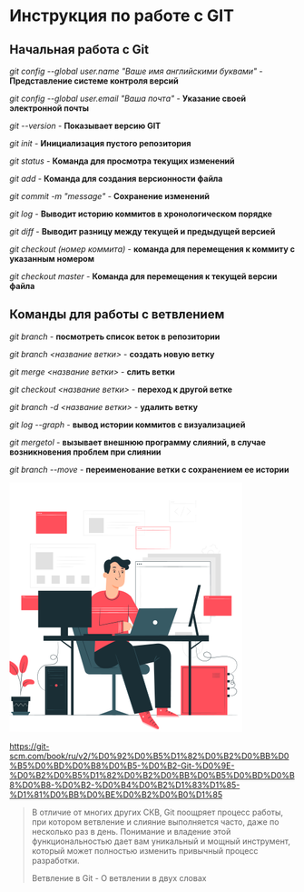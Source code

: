 # Инструкция по работе с GIT

## Начальная работа с Git

*git config --global user.name "Ваше имя английскими буквами"* - **Представление системе контроля версий**

*git config --global user.email "Ваша почта"* - **Указание своей электронной почты**

*git --version* - **Показывает версию GIT**

*git init* - **Инициализация пустого репозитория**

*git status* - **Команда для просмотра текущих изменений**

*git add* - **Команда для создания версионности файла**

*git commit -m "message"* - **Сохранение изменений**

*git log* - **Выводит историю коммитов в хронологическом порядке**

*git diff* - **Выводит разницу между текущей и предыдущей версией**

*git checkout (номер коммита)* - **команда для перемещения к коммиту с указанным номером**

*git checkout master* - **Команда для перемещения к текущей версии файла**


## Команды для работы с ветвлением

*git branch* - **посмотреть список веток в репозитории**

*git branch <название ветки>* - **создать новую ветку**

*git merge <название ветки>* - **слить ветки**

*git checkout <название ветки>* - **переход к другой ветке**

*git branch -d <название ветки>* - **удалить ветку**

*git log --graph* - **вывод истории коммитов с визуализацией**

*git mergetol* - **вызывает внешнюю программу слияний, в случае возникновения проблем при слиянии**

*git branch --move* - **переименование ветки с сохранением ее истории**

![Человек](man.png)

https://git-scm.com/book/ru/v2/%D0%92%D0%B5%D1%82%D0%B2%D0%BB%D0%B5%D0%BD%D0%B8%D0%B5-%D0%B2-Git-%D0%9E-%D0%B2%D0%B5%D1%82%D0%B2%D0%BB%D0%B5%D0%BD%D0%B8%D0%B8-%D0%B2-%D0%B4%D0%B2%D1%83%D1%85-%D1%81%D0%BB%D0%BE%D0%B2%D0%B0%D1%85

>В отличие от многих других СКВ, Git поощряет процесс работы, при котором ветвление и слияние выполняется часто, даже по несколько раз в день. Понимание и владение этой функциональностью дает вам уникальный и мощный инструмент, который может полностью изменить привычный процесс разработки.
>
>Ветвление в Git - О ветвлении в двух словах

